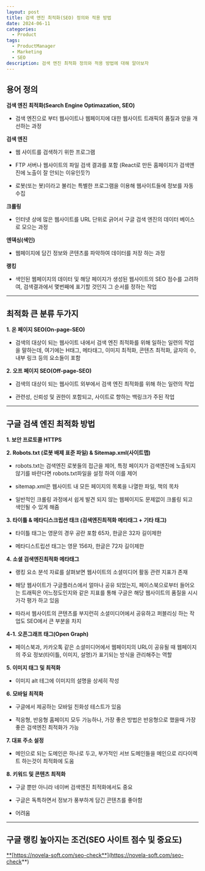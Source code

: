 ```yaml
---
layout: post
title: 검색 엔진 최적화(SEO) 정의와 적용 방법
date: 2024-06-11
categories:
  - Product
tags:
  - ProductManager
  - Marketing
  - SEO
description: 검색 엔진 최적화 정의와 적용 방법에 대해 알아보자
---
```


## **용어 정의**
**검색 엔진 최적화(Search Engine Optimazation, SEO)**
- 검색 엔진으로 부터 웹사이트나 웹페이지에 대한 웹사이트 트래픽의 품질과 양을 개선하는 과정

  

**검색 엔진**

  

- 웹 사이트를 검색하기 위한 프로그램

- FTP 서버나 웹사이트의 파일 검색 결과를 포함 (React로 만든 홈페이지가 검색앤진에 노출이 잘 안되는 이유인듯?)

- 로봇(또는 봇)이라고 불리는 특별한 프로그램을 이용해 웹사이트들에 정보를 자동 수집

  

**크롤링**

  

- 인터넷 상에 많은 웹사이트를 URL 단위로 긁어서 구글 검색 엔진의 데이터 베이스로 모으는 과정

  

**엔덱싱(색인)**

  

- 웹페이지에 담긴 정보와 콘텐츠를 파악하여 데이터를 저장 하는 과정

  

**랭킹**

  

- 색인된 웹페이지의 데이터 및 해당 페이지가 생성된 웹사이트의 SEO 점수를 고려하여, 검색결과에서 몇번째에 표기할 것인지 그 순서를 정하는 작업

  

---

  

## **최적화 큰 분류 두가지**

  

**1. 온 페이지 SEO(On-page-SEO)**

  

- 검색의 대상이 되는 웹사이트 내에서 검색 엔진 최적화를 위해 일하는 일련의 작업을 말하는데, 여기에는 H태그, 메타태그, 이미지 최적화, 콘텐츠 최적화, 글자의 수, 내부 링크 등의 요소들이 포함

  

**2. 오프 페이지 SEO(Off-page-SEO)**

  

- 검색의 대상이 되는 웹사이트 외부에서 검색 엔진 최적화를 위해 하는 일련의 작업

- 관련성, 신뢰성 및 권한이 포함되고, 사이트로 향하는 백링크가 주된 작업

  

---

  

## **구글 검색 엔진 최적화 방법**

  

**1. 보안 프로토콜 HTTPS**

  

**2. Robots.txt (로봇 배제 표준 파일) & Sitemap.xml(사이트맵)**

  

- robots.txt는 검색엔진 로봇들의 접근을 제어, 특정 페이지가 검색엔진에 노출되지 않기를 바란다면 robots.txt파일을 설정 하여 이를 제어

- sitemap.xml은 웹사이트 내 모든 페이지의 목록을 나열한 파일, 책의 목차

- 일반적인 크롤링 과정에서 쉽게 발견 되지 않는 웹페이지도 문제없이 크롤링 되고 색인될 수 있게 해줌

  

**3. 타이틀 & 메타디스크립션 태크 (검색엔진최적화 메타태그 + 기타 태그)**

  

- 타이틀 태그는 영문의 경우 공란 포함 65자, 한글은 32자 길이제한

- 메타디스트립션 태그는 영문 156자, 한글은 72자 길이제한

  

**4. 소셜 검색엔진최적화 메타태그**

  

- 랭킹 요소 분석 자료를 살펴보면 웹사이트의 소셜미디어 활동 관련 지표가 존재

- 해당 웹사이트가 구글플러스에서 얼마나 공유 되었는지, 페이스북으로부터 들어오는 트래픽은 어느정도인지와 같은 지표를 통해 구글은 해당 웹사이트의 품질을 시시가각 평가 하고 있음

- 따라서 웹사이트의 콘텐츠를 부지런히 소셜미디어에서 공유하고 퍼블리싱 하는 작업도 SEO에서 큰 부분을 차지

  

**4-1. 오픈그래프 태그(Open Graph)**

  

- 페이스북과, 카카오톡 같은 소셜미디어에서 웹페이지의 URL이 공유될 때 웹페이지의 주요 정보(타이틀, 이미지, 설명)가 표기되는 방식을 관리해주는 역할

  

**5. 이미지 태그 및 최적화**

  

- 이미지 alt 테그에 이미지의 설명을 상세히 작성

  

**6. 모바일 최적화**

  

- 구글에서 제공하는 모바일 친화성 테스트가 있음

- 적응형, 반응형 홈페이지 모두 가능하나, 가장 좋은 방법은 반응형으로 했을때 가장 좋은 검색엔진 최적화가 가능

  

**7. 대표 주소 설정**

  

- 메인으로 되는 도메인은 하나로 두고, 부가적인 서브 도메인들을 메인으로 리다이렉트 하는것이 최적화에 도움

  

**8. 키워드 및 콘텐츠 최적화**

  

- 구글 뿐만 아니라 네이버 검색엔진 최적화에서도 중요

- 구글은 독특하면서 정보가 풍부하게 담긴 콘텐츠를 좋아함

- 어려움

  

---

  

## **구글 랭킹 높아지는 조건(SEO 사이트 점수 및 중요도)**

  

[**](https://novela-soft.com/seo-check)[https://novela-soft.com/seo-check**](https://novela-soft.com/seo-check**)